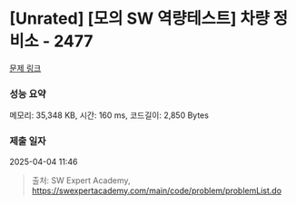 # [Unrated] [모의 SW 역량테스트] 차량 정비소 - 2477 

[문제 링크](https://swexpertacademy.com/main/code/problem/problemDetail.do?contestProbId=AV6c6bgaIuoDFAXy) 

### 성능 요약

메모리: 35,348 KB, 시간: 160 ms, 코드길이: 2,850 Bytes

### 제출 일자

2025-04-04 11:46



> 출처: SW Expert Academy, https://swexpertacademy.com/main/code/problem/problemList.do